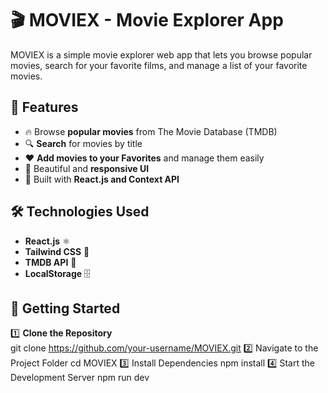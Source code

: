 # 🎬 MOVIEX - Movie Explorer App

MOVIEX is a simple movie explorer web app that lets you browse popular movies, search for your favorite films, and manage a list of your favorite movies.

## 📌 Features
- 🔥 Browse **popular movies** from The Movie Database (TMDB)
- 🔍 **Search** for movies by title
- ❤️ **Add movies to your Favorites** and manage them easily
- 🎨 Beautiful and **responsive UI**
- 🚀 Built with **React.js and Context API**

## 🛠️ Technologies Used
- **React.js** ⚛️
- **Tailwind CSS** 🎨
- **TMDB API** 🎥
- **LocalStorage** 🗄️

## 🏁 Getting Started
1️⃣ **Clone the Repository**  
git clone https://github.com/your-username/MOVIEX.git
2️⃣ Navigate to the Project Folder
cd MOVIEX
3️⃣ Install Dependencies
npm install
4️⃣ Start the Development Server
npm run dev
